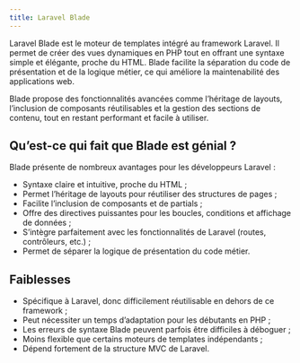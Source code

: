 ```yaml
---
title: Laravel Blade
---
```


Laravel Blade est le moteur de templates intégré au framework Laravel. Il permet de créer des vues dynamiques en PHP tout en offrant une syntaxe simple et élégante, proche du HTML. Blade facilite la séparation du code de présentation et de la logique métier, ce qui améliore la maintenabilité des applications web.

Blade propose des fonctionnalités avancées comme l’héritage de layouts, l’inclusion de composants réutilisables et la gestion des sections de contenu, tout en restant performant et facile à utiliser.

## Qu’est-ce qui fait que Blade est génial ?

Blade présente de nombreux avantages pour les développeurs Laravel :

* Syntaxe claire et intuitive, proche du HTML ;
* Permet l’héritage de layouts pour réutiliser des structures de pages ;
* Facilite l’inclusion de composants et de partials ;
* Offre des directives puissantes pour les boucles, conditions et affichage de données ;
* S’intègre parfaitement avec les fonctionnalités de Laravel (routes, contrôleurs, etc.) ;
* Permet de séparer la logique de présentation du code métier.

## Faiblesses

* Spécifique à Laravel, donc difficilement réutilisable en dehors de ce framework ;
* Peut nécessiter un temps d’adaptation pour les débutants en PHP ;
* Les erreurs de syntaxe Blade peuvent parfois être difficiles à déboguer ;
* Moins flexible que certains moteurs de templates indépendants ;
* Dépend fortement de la structure MVC de Laravel.